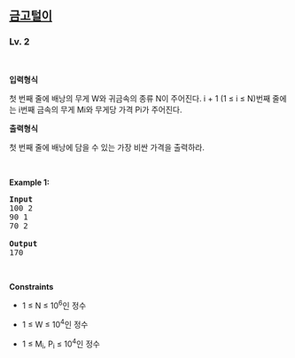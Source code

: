 <h2><a href="https://softeer.ai/practice/6288">금고털이</a></h2><h3>Lv. 2</h3>
<br/><p><strong>입력형식</strong><p>첫 번째 줄에 배낭의 무게 W와 귀금속의 종류 N이 주어진다. i + 1 (1 ≤ i ≤ N)번째 줄에는 i번째 금속의 무게 Mi와 무게당 가격 Pi가 주어진다.</p></p><p><strong>출력형식</strong><p>첫 번째 줄에 배낭에 담을 수 있는 가장 비싼 가격을 출력하라.</p></p>
<br/><p><strong class="example">Example 1:</strong>
<pre><strong>Input
</strong>100 2
90 1
70 2
<strong>
Output
</strong>170
</pre></p>
<br/><p><strong>Constraints</strong><ul><li><p class="qti-paragraph" dir="ltr"><span>1 ≤ N ≤ 10</span><sup><span class="EditorTheme__textSuperscript">6</span></sup><span>인 정수</span></p></li><li><p class="qti-paragraph" dir="ltr"><span>1 ≤ W ≤ 10</span><sup><span class="EditorTheme__textSuperscript">4</span></sup><span>인 정수</span></p></li><li><p class="qti-paragraph" dir="ltr"><span>1 ≤ M</span><sub><span class="EditorTheme__textSubscript">i</span></sub><span>, P</span><sub><span class="EditorTheme__textSubscript">i</span></sub><span> ≤ 10</span><sup><span class="EditorTheme__textSuperscript">4</span></sup><span>인 정수</span></p></li></ul></p>
